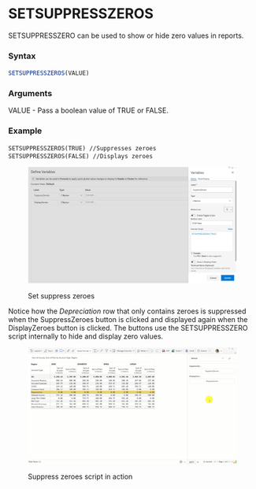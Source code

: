 # SETSUPPRESSZEROS

SETSUPPRESSZERO can be used to show or hide zero values in reports.

### Syntax

```javascript
SETSUPPRESSZEROS(VALUE)
```

### Arguments

VALUE - Pass a boolean value of TRUE or FALSE.

### Example

```
SETSUPPRESSZEROS(TRUE) //Suppresses zeroes
SETSUPPRESSZEROS(FALSE) //Displays zeroes
```

<figure><img src="../../../.gitbook/assets/image (1) (1) (1) (1) (1) (1) (1) (1) (1).png" alt=""><figcaption><p>Set suppress zeroes</p></figcaption></figure>

Notice how the _Depreciation_ row that only contains zeroes is suppressed when the SuppressZeroes button is clicked and displayed again when the DisplayZeroes button is clicked. The buttons use the SETSUPPRESSZERO script internally to hide and display zero values.

<figure><img src="../../../.gitbook/assets/Untitled Project.gif" alt=""><figcaption><p>Suppress zeroes script in action</p></figcaption></figure>
